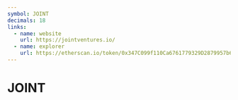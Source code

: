 ```yaml
---
symbol: JOINT
decimals: 18
links:
  - name: website
    url: https://jointventures.io/
  - name: explorer
    url: https://etherscan.io/token/0x347C099f110Ca6761779329D2879957b606b6aCE
---
```


# JOINT
